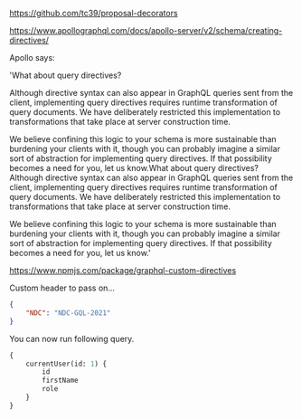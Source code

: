 https://github.com/tc39/proposal-decorators

https://www.apollographql.com/docs/apollo-server/v2/schema/creating-directives/

Apollo says:

'What about query directives?

Although directive syntax can also appear in GraphQL queries sent from the client, implementing query directives requires runtime transformation of query documents. We have deliberately restricted this implementation to transformations that take place at server construction time.

We believe confining this logic to your schema is more sustainable than burdening your clients with it, though you can probably imagine a similar sort of abstraction for implementing query directives. If that possibility becomes a need for you, let us know.What about query directives?
Although directive syntax can also appear in GraphQL queries sent from the client, implementing query directives requires runtime transformation of query documents. We have deliberately restricted this implementation to transformations that take place at server construction time.

We believe confining this logic to your schema is more sustainable than burdening your clients with it, though you can probably imagine a similar sort of abstraction for implementing query directives. If that possibility becomes a need for you, let us know.'

https://www.npmjs.com/package/graphql-custom-directives

Custom header to pass on...

```json
{
	"NDC": "NDC-GQL-2021"
}
```

You can now run following query.

```graphql
{
	currentUser(id: 1) {
		id
		firstName
		role
	}
}
```
